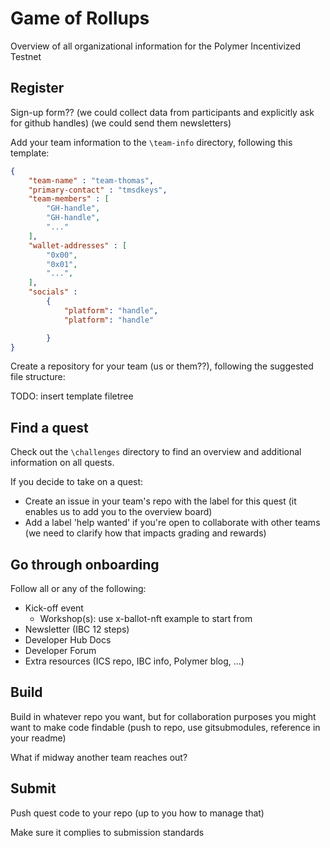 # Game of Rollups

Overview of all organizational information for the Polymer Incentivized Testnet

## Register

Sign-up form?? 
(we could collect data from participants and explicitly ask for github handles)
(we could send them newsletters)

Add your team information to the `\team-info` directory, following this template:

```json
{
    "team-name" : "team-thomas",
    "primary-contact" : "tmsdkeys",
    "team-members" : [
        "GH-handle",
        "GH-handle",
        "..."
    ],
    "wallet-addresses" : [
        "0x00",
        "0x01",
        "...",
    ],
    "socials" : 
        {
            "platform": "handle",
            "platform": "handle"

        }
}
```

Create a repository for your team (us or them??), following the suggested file structure:

TODO: insert template filetree

## Find a quest

Check out the `\challenges` directory to find an overview and additional information on all quests.

If you decide to take on a quest:
- Create an issue in your team's repo with the label for this quest (it enables us to add you to the overview board)
- Add a label 'help wanted' if you're open to collaborate with other teams (we need to clarify how that impacts grading and rewards)

## Go through onboarding

Follow all or any of the following:

- Kick-off event
    - Workshop(s): use x-ballot-nft example to start from
- Newsletter (IBC 12 steps)
- Developer Hub Docs
- Developer Forum
- Extra resources (ICS repo, IBC info, Polymer blog, ...)

## Build

Build in whatever repo you want, but for collaboration purposes you might want to make code findable (push to repo, use gitsubmodules, reference in your readme)

What if midway another team reaches out? 

## Submit

Push quest code to your repo (up to you how to manage that)

Make sure it complies to submission standards


